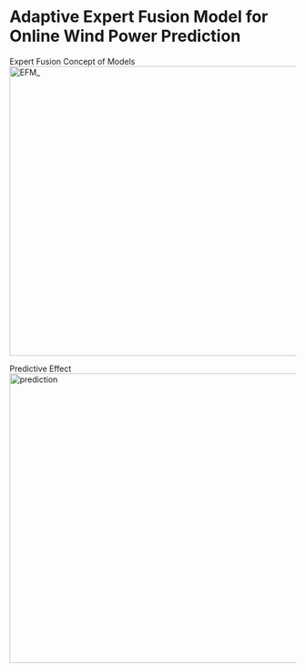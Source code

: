 # Adaptive Expert Fusion Model for Online Wind Power Prediction

Expert Fusion Concept of Models<br/>
<img width="508" alt="EFM_" src="https://github.com/user-attachments/assets/10af3381-81a4-419c-8d6e-dafe364546b7">

Predictive Effect
<img width="508" alt="prediction" src="https://github.com/user-attachments/assets/2e81cf8b-5727-48dd-b568-51bc85b681ff">

